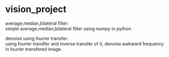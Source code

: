# vision_project
average,median,bilateral filter:
<br> simple average,median,bilateral filter using numpy in python.

denoise using fourier transfer:
<br> using fourier trandfer and inverse transfer of it, denoise awkward frequency in fourier transfered image.

